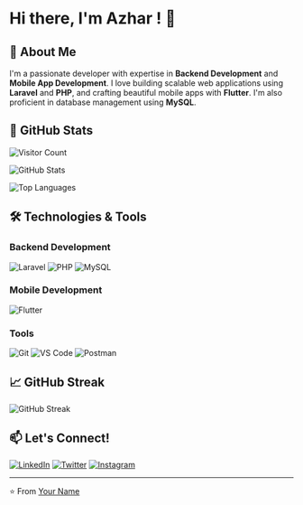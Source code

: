 # Hi there, I'm Azhar ! 👋

## 🚀 About Me
I'm a passionate developer with expertise in **Backend Development** and **Mobile App Development**. I love building scalable web applications using **Laravel** and **PHP**, and crafting beautiful mobile apps with **Flutter**. I'm also proficient in database management using **MySQL**.

## 🌟 GitHub Stats

![Visitor Count](https://visitor-badge.laobi.icu/badge?page_id=YourGitHubUsername.YourGitHubUsername)

![GitHub Stats](https://github-readme-stats.vercel.app/api?username=YourGitHubUsername&show_icons=true&theme=radical)

![Top Languages](https://github-readme-stats.vercel.app/api/top-langs/?username=YourGitHubUsername&layout=compact&theme=radical)

## 🛠️ Technologies & Tools

### Backend Development
![Laravel](https://img.shields.io/badge/Laravel-FF2D20?style=for-the-badge&logo=laravel&logoColor=white)
![PHP](https://img.shields.io/badge/PHP-777BB4?style=for-the-badge&logo=php&logoColor=white)
![MySQL](https://img.shields.io/badge/MySQL-4479A1?style=for-the-badge&logo=mysql&logoColor=white)

### Mobile Development
![Flutter](https://img.shields.io/badge/Flutter-02569B?style=for-the-badge&logo=flutter&logoColor=white)

### Tools
![Git](https://img.shields.io/badge/Git-F05032?style=for-the-badge&logo=git&logoColor=white)
![VS Code](https://img.shields.io/badge/VS_Code-007ACC?style=for-the-badge&logo=visual-studio-code&logoColor=white)
![Postman](https://img.shields.io/badge/Postman-FF6C37?style=for-the-badge&logo=postman&logoColor=white)

## 📈 GitHub Streak
![GitHub Streak](https://github-readme-streak-stats.herokuapp.com/?user=YourGitHubUsername&theme=radical)

## 📫 Let's Connect!
[![LinkedIn](https://img.shields.io/badge/LinkedIn-0077B5?style=for-the-badge&logo=linkedin&logoColor=white)](https://www.linkedin.com/in/your-linkedin-profile/)
[![Twitter](https://img.shields.io/badge/Twitter-1DA1F2?style=for-the-badge&logo=twitter&logoColor=white)](https://twitter.com/your-twitter-handle)
[![Instagram](https://img.shields.io/badge/Instagram-E4405F?style=for-the-badge&logo=instagram&logoColor=white)](https://www.instagram.com/your-instagram-handle/)

---

⭐️ From [Your Name](https://github.com/YourGitHubUsername)
